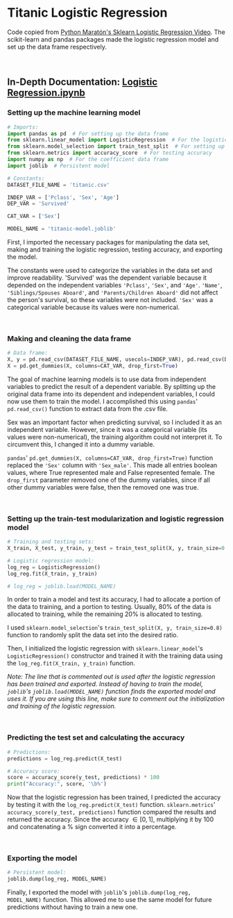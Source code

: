 # Titanic Logistic Regression

Code copied from [Python Maratón's Sklearn Logistic Regression Video](https://www.youtube.com/watch?v=VK6v9Ure8Lk). The scikit-learn and pandas packages made the logistic regression model and set up the data frame respectively.

<br>

## In-Depth Documentation: [Logistic Regression.ipynb](/Titanic%20Logistic%20Regression/Logistic%20Regression.ipynb)

### Setting up the machine learning model

```python
# Imports:
import pandas as pd  # For setting up the data frame
from sklearn.linear_model import LogisticRegression  # For the logistic regression model
from sklearn.model_selection import train_test_split  # For setting up the train-test modularization
from sklearn.metrics import accuracy_score  # For testing accuracy
import numpy as np  # For the coefficient data frame
import joblib  # Persistent model

# Constants:
DATASET_FILE_NAME = 'titanic.csv'

INDEP_VAR = ['Pclass', 'Sex', 'Age']
DEP_VAR = 'Survived'

CAT_VAR = ['Sex']

MODEL_NAME = 'titanic-model.joblib'
```

First, I imported the necessary packages for manipulating the data set, making and training the logistic regression, testing accuracy, and exporting the model.

The constants were used to categorize the variables in the data set and improve readability. 'Survived' was the dependent variable because it depended on the independent variables `'Pclass'`, `'Sex'`, and `'Age'`. `'Name'`, `'Siblings/Spouses Aboard'`, and `'Parents/Children Aboard'` did not affect the person's survival, so these variables were not included. `'Sex'` was a categorical variable because its values were non-numerical.

<br>

### Making and cleaning the data frame

```python
# Data frame:
X, y = pd.read_csv(DATASET_FILE_NAME, usecols=INDEP_VAR), pd.read_csv(DATASET_FILE_NAME)[DEP_VAR]
X = pd.get_dummies(X, columns=CAT_VAR, drop_first=True)
```

The goal of machine learning models is to use data from independent variables to predict the result of a dependent variable. By splitting up the original data frame into its dependent and independent variables, I could now use them to train the model. I accomplished this using `pandas`' `pd.read_csv()` function to extract data from the .csv file.

Sex was an important factor when predicting survival, so I included it as an independent variable. However, since it was a categorical variable (its values were non-numerical), the training algorithm could not interpret it. To circumvent this, I changed it into a dummy variable.

`pandas`' `pd.get_dummies(X, columns=CAT_VAR, drop_first=True)` function replaced the `'Sex'` column with `'Sex_male'`. This made all entries boolean values, where True represented male and False represented female. The `drop_first` parameter removed one of the dummy variables, since if all other dummy variables were false, then the removed one was true.

<br>

### Setting up the train-test modularization and logistic regression model

```python
# Training and testing sets:
X_train, X_test, y_train, y_test = train_test_split(X, y, train_size=0.8)

# Logistic regression model:
log_reg = LogisticRegression()
log_reg.fit(X_train, y_train)

# log_reg = joblib.load(MODEL_NAME)
```

In order to train a model and test its accuracy, I had to allocate a portion of the data to training, and a portion to testing. Usually, 80% of the data is allocated to training, while the remaining 20% is allocated to testing.

I used `sklearn.model_selection`'s `train_test_split(X, y, train_size=0.8)` function to randomly split the data set into the desired ratio.

Then, I initialized the logistic regression with `sklearn.linear_model`'s `LogisticRegression()` constructor and trained it with the training data using the `log_reg.fit(X_train, y_train)` function.

*Note: The line that is commented out is used after the logistic regression has been trained and exported. Instead of having to train the model, `joblib`'s `joblib.load(MODEL_NAME)` function finds the exported model and uses it. If you are using this line, make sure to comment out the initialization and training of the logistic regression.*

<br>

### Predicting the test set and calculating the accuracy

```python
# Predictions:
predictions = log_reg.predict(X_test)

# Accuracy score:
score = accuracy_score(y_test, predictions) * 100
print("Accuracy:", score, '\b%')
```

Now that the logistic regression has been trained, I predicted the accuracy by testing it with the `log_reg.predict(X_test)` function. `sklearn.metrics`' `accuracy_score(y_test, predictions)` function compared the results and returned the accuracy. Since the accuracy $\in [0, 1]$, multiplying it by 100 and concatenating a % sign converted it into a percentage.

<br>

### Exporting the model

```python
# Persistent model:
joblib.dump(log_reg, MODEL_NAME)
```

Finally, I exported the model with `joblib`'s `joblib.dump(log_reg, MODEL_NAME)` function. This allowed me to use the same model for future predictions without having to train a new one.
